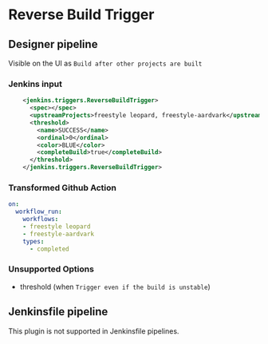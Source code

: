 # Reverse Build Trigger

## Designer pipeline

Visible on the UI as `Build after other projects are built`

### Jenkins input

```xml
    <jenkins.triggers.ReverseBuildTrigger>
      <spec></spec>
      <upstreamProjects>freestyle leopard, freestyle-aardvark</upstreamProjects>
      <threshold>
        <name>SUCCESS</name>
        <ordinal>0</ordinal>
        <color>BLUE</color>
        <completeBuild>true</completeBuild>
      </threshold>
    </jenkins.triggers.ReverseBuildTrigger>
```

### Transformed Github Action

```yaml
on:
  workflow_run:
    workflows:
    - freestyle leopard
    - freestyle-aardvark
    types:
      - completed
```

### Unsupported Options

- threshold (when `Trigger even if the build is unstable`)

## Jenkinsfile pipeline 

This plugin is not supported in Jenkinsfile pipelines.